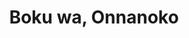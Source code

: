 --- 
title: "Boku wa, Onnanoko"
publishdate: "2019-7-30T16:48:46+02:00"
src: "https://365manga.net/manga/boku-wa-onnanoko"
image: "https://data.365manga.net/images/thumbnails/6779-boku-wa-onnanoko.jpg"
description: "Collection of short stories: • He said 'I'm a girl' • Rakuen ni Ikou (Let's go to the Paradise) • Shounen no Musume (Boy's Daughter) • The Theme of Akemi ver. Teruo • The Theme of Akemi ver. Yoshio • The Theme of Akemi ver. Haruo • The Flower Contains the Transient Son character Yuki. • Sweet 16 A short, bittersweet story in which a girl realizes she's in love…"
---